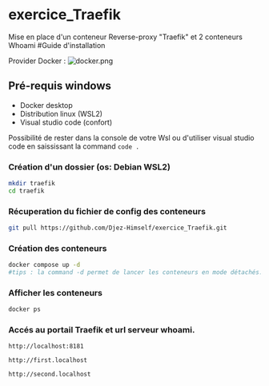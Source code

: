 # exercice_Traefik
Mise en place d'un conteneur Reverse-proxy "Traefik" et 2 conteneurs Whoami
#Guide d'installation

Provider Docker : ![docker.png](![docker.png](https://doc.traefik.io/traefik/assets/img/providers/docker.png))


## Pré-requis windows
- Docker desktop
- Distribution linux (WSL2)
- Visual studio code (confort)
 
Possibilité de rester dans la console de votre Wsl ou d'utiliser visual studio code en saississant la command ```code .``` 

### Création d'un dossier (os: Debian WSL2)

```bash
mkdir traefik
cd traefik
```

### Récuperation du fichier de config des conteneurs

```bash
git pull https://github.com/Djez-Himself/exercice_Traefik.git
```

### Création des conteneurs

```bash
docker compose up -d 
#tips : la command -d permet de lancer les conteneurs en mode détachés.
```
### Afficher les conteneurs
```bash
docker ps
```

### Accés au portail Traefik et url serveur whoami.

```url
http://localhost:8181
```

```url
http://first.localhost
```

```url
http://second.localhost
```


